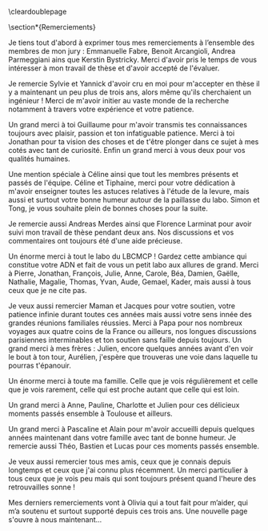 \cleardoublepage

\section*{Remerciements}

Je tiens tout d'abord à exprimer tous mes remerciements à l’ensemble des membres de mon jury : Emmanuelle Fabre, Benoit Arcangioli, Andrea Parmeggiani ains que Kerstin Bystricky. Merci d'avoir pris le temps de vous intéresser à mon travail de thèse et d'avoir accepté de l'évaluer.

Je remercie Sylvie et Yannick d'avoir cru en moi pour m'accepter en thèse il y a maintenant un peu plus de trois ans, alors même qu'ils cherchaient un ingénieur ! Merci de m'avoir initier au vaste monde de la recherche notamment à travers votre expérience et votre patience.

Un grand merci à toi Guillaume pour m'avoir transmis tes connaissances toujours avec plaisir, passion et ton infatiguable patience. Merci à toi Jonathan pour ta vision des choses et de t'être plonger dans ce sujet à mes cotés avec tant de curiosité. Enfin un grand merci à vous deux pour vos qualités humaines.

Une mention spéciale à Céline ainsi que tout les membres présents et passés de l'équipe. Céline et Tiphaine, merci pour votre dédication à m'avoir enseigner toutes les astuces relatives à l'étude de la levure, mais aussi et surtout votre bonne humeur autour de la paillasse du labo. Simon et Tong, je vous souhaite plein de bonnes choses pour la suite.

Je remercie aussi Andreas Merdes ainsi que Florence Larminat pour avoir suivi mon travail de thèse pendant deux ans. Nos discussions et vos commentaires ont toujours été d'une aide précieuse.

Un énorme merci à tout le labo du LBCMCP ! Gardez cette ambiance qui constitue votre ADN et fait de vous un petit labo aux allures de grand. Merci à Pierre, Jonathan, François, Julie, Anne, Carole, Béa, Damien, Gaëlle, Nathalie, Magalie, Thomas, Yvan, Aude, Gemael, Kader, mais aussi à tous ceux que je ne cite pas.


Je veux aussi remercier Maman et Jacques pour votre soutien, votre patience infinie durant toutes ces années mais aussi votre sens innée des grandes réunions familiales réussies. Merci à Papa pour nos nombreux voyages aux quatre coins de la France ou ailleurs, nos longues discussions parisiennes interminables et ton soutien sans faille depuis toujours. Un grand merci à mes frères : Julien, encore quelques années avant d'en voir le bout à ton tour, Aurélien, j'espère que trouveras une voie dans laquelle tu pourras t'épanouir.

Un énorme merci à toute ma famille. Celle que je vois régulièrement et celle que je vois rarement, celle qui est proche autant que celle qui est loin.

Un grand merci à Anne, Pauline, Charlotte et Julien pour ces délicieux moments passés ensemble à Toulouse et ailleurs.

Un grand merci à Pascaline et Alain pour m'avoir accueilli depuis quelques années maintenant dans votre famille avec tant de bonne humeur. Je remercie aussi Théo, Bastien et Lucas pour ces moments passés ensemble.

Je veux aussi remercier tous mes amis, ceux que je connais depuis longtemps et ceux que j'ai connu plus récemment. Un merci particulier à tous ceux que je vois peu mais qui sont toujours présent quand l'heure des retrouvailles sonne !

Mes derniers remerciements vont à Olivia qui a tout fait pour m’aider, qui m’a soutenu
et surtout supporté depuis ces trois ans. Une nouvelle page s'ouvre à nous maintenant...
